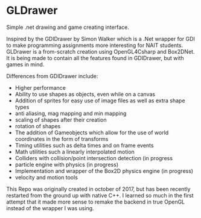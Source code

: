 # GLDrawer
Simple .net drawing and game creating interface. 

Inspired by the GDIDrawer by Simon Walker which is a .Net wrapper for GDI to make programming assignments more interesting for NAIT students. 
GLDrawer is a from-scratch creation using OpenGL4Csharp and Box2DNet. It is being made to contain all the features found in GDIDrawer, but with games in mind.

Differences from GDIDrawer include:
- Higher performance
- Ability to use shapes as objects, even while on a canvas 
- Addition of sprites for easy use of image files as well as extra shape types
- anti aliasing, mag mapping and min mapping
- scaling of shapes after their creation
- rotation of shapes
- The addition of Gameobjects which allow for the use of world coordinates in the form of transforms
- Timing utilities such as delta times and on frame events
- Math utilities such a linearly interpolated motion
- Colliders with collision/point intersection detection (in progress
- particle engine with physics (in progress)
- Implementation and wrapper of the Box2D physics engine (in progress)
- velocity and motion tools

This Repo was originally created in october of 2017, but has been recently restarted from the ground up with native C++. 
I learned so much in the first attempt that it made more sense to remake the backend in true OpenGL instead of the wrapper I was using.




